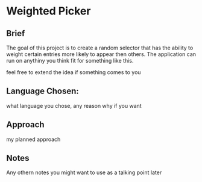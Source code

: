 # Weighted Picker
## Brief
The goal of this project is to create a random selector that has the ability to weight certain entries more likely to appear then others.
The application can run on anythiny you think fit for something like this.

feel free to extend the idea if something comes to you

## Language Chosen:
what language you chose, any reason why if you want

## Approach
my planned approach 

## Notes
Any othern notes you might want to use as a talking point later